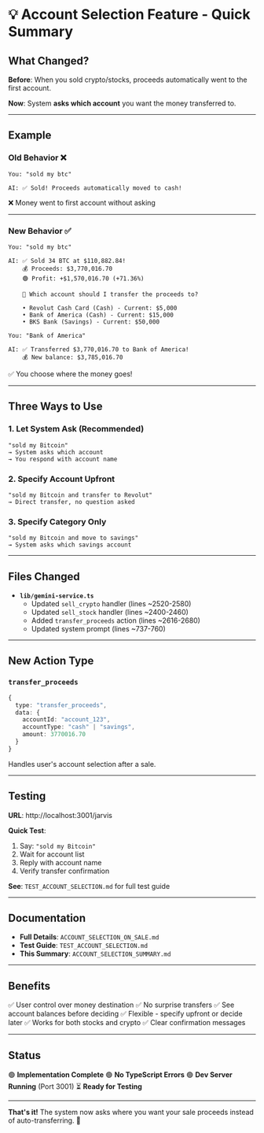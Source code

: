 # 💡 Account Selection Feature - Quick Summary

## What Changed?

**Before**: When you sold crypto/stocks, proceeds automatically went to the first account.

**Now**: System **asks which account** you want the money transferred to.

---

## Example

### Old Behavior ❌
```
You: "sold my btc"

AI: ✅ Sold! Proceeds automatically moved to cash!
```
❌ Money went to first account without asking

---

### New Behavior ✅
```
You: "sold my btc"

AI: ✅ Sold 34 BTC at $110,882.84!
    💰 Proceeds: $3,770,016.70
    🟢 Profit: +$1,570,016.70 (+71.36%)
    
    💸 Which account should I transfer the proceeds to?
    
    • Revolut Cash Card (Cash) - Current: $5,000
    • Bank of America (Cash) - Current: $15,000
    • BKS Bank (Savings) - Current: $50,000

You: "Bank of America"

AI: ✅ Transferred $3,770,016.70 to Bank of America!
    💰 New balance: $3,785,016.70
```
✅ You choose where the money goes!

---

## Three Ways to Use

### 1. Let System Ask (Recommended)
```
"sold my Bitcoin"
→ System asks which account
→ You respond with account name
```

### 2. Specify Account Upfront
```
"sold my Bitcoin and transfer to Revolut"
→ Direct transfer, no question asked
```

### 3. Specify Category Only
```
"sold my Bitcoin and move to savings"
→ System asks which savings account
```

---

## Files Changed

- **`lib/gemini-service.ts`**
  - Updated `sell_crypto` handler (lines ~2520-2580)
  - Updated `sell_stock` handler (lines ~2400-2460)
  - Added `transfer_proceeds` action (lines ~2616-2680)
  - Updated system prompt (lines ~737-760)

---

## New Action Type

### `transfer_proceeds`
```typescript
{
  type: "transfer_proceeds",
  data: {
    accountId: "account_123",
    accountType: "cash" | "savings",
    amount: 3770016.70
  }
}
```

Handles user's account selection after a sale.

---

## Testing

**URL**: http://localhost:3001/jarvis

**Quick Test**:
1. Say: `"sold my Bitcoin"`
2. Wait for account list
3. Reply with account name
4. Verify transfer confirmation

**See**: `TEST_ACCOUNT_SELECTION.md` for full test guide

---

## Documentation

- **Full Details**: `ACCOUNT_SELECTION_ON_SALE.md`
- **Test Guide**: `TEST_ACCOUNT_SELECTION.md`
- **This Summary**: `ACCOUNT_SELECTION_SUMMARY.md`

---

## Benefits

✅ User control over money destination
✅ No surprise transfers
✅ See account balances before deciding
✅ Flexible - specify upfront or decide later
✅ Works for both stocks and crypto
✅ Clear confirmation messages

---

## Status

🟢 **Implementation Complete**
🟢 **No TypeScript Errors**
🟢 **Dev Server Running** (Port 3001)
⏳ **Ready for Testing**

---

**That's it!** The system now asks where you want your sale proceeds instead of auto-transferring. 🎉
